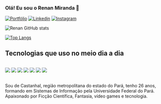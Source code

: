 ### Olá! Eu sou o Renan Miranda 👋

[![Portfólio](https://img.shields.io/website?label=RenanMiranda.dev&style=for-the-badge&url=https://renanmiranda.dev/)](https://renanmiranda.dev)
[![Linkedin](https://img.shields.io/badge/LinkedIn-0077B5?style=for-the-badge&logo=linkedin&logoColor=white)](https://linkedin.com/in/renanbmiranda/)
[![Instagram](https://img.shields.io/badge/Instagram-E4405F?style=for-the-badge&logo=instagram&logoColor=white)](https://www.instagram.com/renanmirandadev/)

![Renan GitHub stats](https://github-readme-stats.vercel.app/api?username=renanbmiranda&show_icons=true&theme=dracula)

[![Top Langs](https://github-readme-stats.vercel.app/api/top-langs/?username=anuraghazra)](https://github.com/anuraghazra/github-readme-stats)

## Tecnologias que uso no meio dia a dia

<div style="display: inline_block"><br/>
<img align="center alt="html5" src="https://img.shields.io/badge/HTML5-E34F26?style=for-the-badge&logo=html5&logoColor=white"/>
<img align="center alt="css3" src="https://img.shields.io/badge/CSS3-1572B6?style=for-the-badge&logo=css3&logoColor=white"/>
<img align="center alt="javascript" src="https://img.shields.io/badge/JavaScript-323330?style=for-the-badge&logo=javascript&logoColor=F7DF1E"/>
<img align="center alt="typescript" src="https://img.shields.io/badge/TypeScript-007ACC?style=for-the-badge&logo=typescript&logoColor=white"/>
<img align="center alt="react" src="https://img.shields.io/badge/React-20232A?style=for-the-badge&logo=react&logoColor=61DAFB"/>
<img align="center alt="vue" src="https://img.shields.io/badge/Vue.js-35495E?style=for-the-badge&logo=vue.js&logoColor=4FC08D"/>
<img align="center alt="tailwind" src="https://img.shields.io/badge/Tailwind_CSS-38B2AC?style=for-the-badge&logo=tailwind-css&logoColor=white"/>
</div><br/>

Sou de Castanhal, região metropolitana do estado do Pará, tenho 26 anos, formando em Sistemas de Informação pela Universidade Federal do Pará.
Apaixonado por Ficção Científica, Fantasia, vídeo games e tecnologia.
